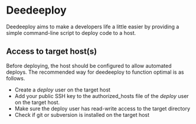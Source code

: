# Deedeeploy

Deedeeploy aims to make a developers life a little easier by providing a simple
command-line script to deploy code to a host.

## Access to target host(s)

Before deploying, the host should be configured to allow automated deploys. The
recommended way for deedeeploy to function optimal is as follows.

* Create a *deploy* user on the target host
* Add your public SSH key to the authorized_hosts file of the *deploy* user on
 the target host.
* Make sure the deploy user has read-write access to the target directory
* Check if git or subversion is installed on the target host
